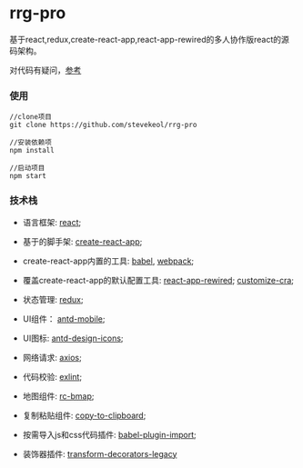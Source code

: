 # rrg-pro

基于react,redux,create-react-app,react-app-rewired的多人协作版react的源码架构。

对代码有疑问，[参考](https://github.com/stevekeol/zhurong-web)

### 使用
```
//clone项目
git clone https://github.com/stevekeol/rrg-pro

//安装依赖项
npm install

//启动项目
npm start
```

### 技术栈
 + 语言框架: [react]();
 + 基于的脚手架: [create-react-app]();
 + create-react-app内置的工具: [babel](), [webpack]();
 + 覆盖create-react-app的默认配置工具: [react-app-rewired](); [customize-cra]();
 + 状态管理: [redux]();
 + UI组件： [antd-mobile]();
 + UI图标: [antd-design-icons]();
 + 网络请求: [axios]();
 + 代码校验: [exlint]();

 + 地图组件: [rc-bmap]();
 + 复制粘贴组件: [copy-to-clipboard]();

 + 按需导入js和css代码插件: [babel-plugin-import]();
 + 装饰器插件: [transform-decorators-legacy]()
